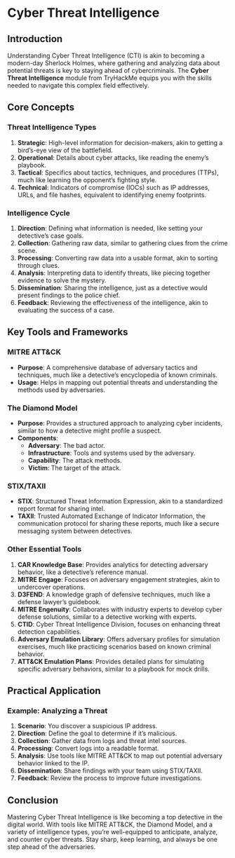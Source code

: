 # Cyber Threat Intelligence

## Introduction

Understanding Cyber Threat Intelligence (CTI) is akin to becoming a modern-day Sherlock Holmes, where gathering and analyzing data about potential threats is key to staying ahead of cybercriminals. The **Cyber Threat Intelligence** module from TryHackMe equips you with the skills needed to navigate this complex field effectively.

## Core Concepts

### Threat Intelligence Types

1. **Strategic**: High-level information for decision-makers, akin to getting a bird’s-eye view of the battlefield.
2. **Operational**: Details about cyber attacks, like reading the enemy’s playbook.
3. **Tactical**: Specifics about tactics, techniques, and procedures (TTPs), much like learning the opponent’s fighting style.
4. **Technical**: Indicators of compromise (IOCs) such as IP addresses, URLs, and file hashes, equivalent to identifying enemy footprints.

### Intelligence Cycle

1. **Direction**: Defining what information is needed, like setting your detective’s case goals.
2. **Collection**: Gathering raw data, similar to gathering clues from the crime scene.
3. **Processing**: Converting raw data into a usable format, akin to sorting through clues.
4. **Analysis**: Interpreting data to identify threats, like piecing together evidence to solve the mystery.
5. **Dissemination**: Sharing the intelligence, just as a detective would present findings to the police chief.
6. **Feedback**: Reviewing the effectiveness of the intelligence, akin to evaluating the success of a case.

## Key Tools and Frameworks

### MITRE ATT&CK

- **Purpose**: A comprehensive database of adversary tactics and techniques, much like a detective’s encyclopedia of known criminals.
- **Usage**: Helps in mapping out potential threats and understanding the methods used by adversaries.

### The Diamond Model

- **Purpose**: Provides a structured approach to analyzing cyber incidents, similar to how a detective might profile a suspect.
- **Components**: 
  - **Adversary**: The bad actor.
  - **Infrastructure**: Tools and systems used by the adversary.
  - **Capability**: The attack methods.
  - **Victim**: The target of the attack.

### STIX/TAXII

- **STIX**: Structured Threat Information Expression, akin to a standardized report format for sharing intel.
- **TAXII**: Trusted Automated Exchange of Indicator Information, the communication protocol for sharing these reports, much like a secure messaging system between detectives.

### Other Essential Tools

1. **CAR Knowledge Base**: Provides analytics for detecting adversary behavior, like a detective’s reference manual.
2. **MITRE Engage**: Focuses on adversary engagement strategies, akin to undercover operations.
3. **D3FEND**: A knowledge graph of defensive techniques, much like a defense lawyer’s guidebook.
4. **MITRE Engenuity**: Collaborates with industry experts to develop cyber defense solutions, similar to a detective working with experts.
5. **CTID**: Cyber Threat Intelligence Division, focuses on enhancing threat detection capabilities.
6. **Adversary Emulation Library**: Offers adversary profiles for simulation exercises, much like practicing scenarios based on known criminal behavior.
7. **ATT&CK Emulation Plans**: Provides detailed plans for simulating specific adversary behaviors, similar to a playbook for mock drills.

## Practical Application

### Example: Analyzing a Threat

1. **Scenario**: You discover a suspicious IP address.
2. **Direction**: Define the goal to determine if it’s malicious.
3. **Collection**: Gather data from logs and threat intel sources.
4. **Processing**: Convert logs into a readable format.
5. **Analysis**: Use tools like MITRE ATT&CK to map out potential adversary behavior linked to the IP.
6. **Dissemination**: Share findings with your team using STIX/TAXII.
7. **Feedback**: Review the process to improve future investigations.

## Conclusion

Mastering Cyber Threat Intelligence is like becoming a top detective in the digital world. With tools like MITRE ATT&CK, the Diamond Model, and a variety of intelligence types, you’re well-equipped to anticipate, analyze, and counter cyber threats. Stay sharp, keep learning, and always be one step ahead of the adversaries.